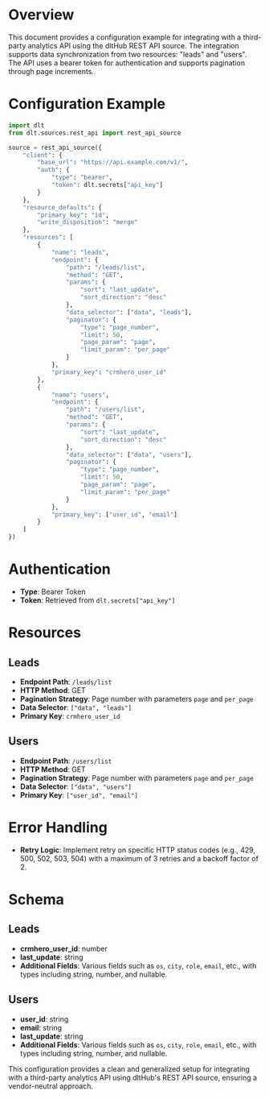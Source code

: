 # Overview

This document provides a configuration example for integrating with a third-party analytics API using the dltHub REST API source. The integration supports data synchronization from two resources: "leads" and "users". The API uses a bearer token for authentication and supports pagination through page increments.

# Configuration Example

```python
import dlt
from dlt.sources.rest_api import rest_api_source

source = rest_api_source({
    "client": {
        "base_url": "https://api.example.com/v1/",
        "auth": {
            "type": "bearer",
            "token": dlt.secrets["api_key"]
        }
    },
    "resource_defaults": {
        "primary_key": "id",
        "write_disposition": "merge"
    },
    "resources": [
        {
            "name": "leads",
            "endpoint": {
                "path": "/leads/list",
                "method": "GET",
                "params": {
                    "sort": "last_update",
                    "sort_direction": "desc"
                },
                "data_selector": ["data", "leads"],
                "paginator": {
                    "type": "page_number",
                    "limit": 50,
                    "page_param": "page",
                    "limit_param": "per_page"
                }
            },
            "primary_key": "crmhero_user_id"
        },
        {
            "name": "users",
            "endpoint": {
                "path": "/users/list",
                "method": "GET",
                "params": {
                    "sort": "last_update",
                    "sort_direction": "desc"
                },
                "data_selector": ["data", "users"],
                "paginator": {
                    "type": "page_number",
                    "limit": 50,
                    "page_param": "page",
                    "limit_param": "per_page"
                }
            },
            "primary_key": ["user_id", "email"]
        }
    ]
})
```

# Authentication

- **Type**: Bearer Token
- **Token**: Retrieved from `dlt.secrets["api_key"]`

# Resources

## Leads

- **Endpoint Path**: `/leads/list`
- **HTTP Method**: GET
- **Pagination Strategy**: Page number with parameters `page` and `per_page`
- **Data Selector**: `["data", "leads"]`
- **Primary Key**: `crmhero_user_id`

## Users

- **Endpoint Path**: `/users/list`
- **HTTP Method**: GET
- **Pagination Strategy**: Page number with parameters `page` and `per_page`
- **Data Selector**: `["data", "users"]`
- **Primary Key**: `["user_id", "email"]`

# Error Handling

- **Retry Logic**: Implement retry on specific HTTP status codes (e.g., 429, 500, 502, 503, 504) with a maximum of 3 retries and a backoff factor of 2.

# Schema

## Leads

- **crmhero_user_id**: number
- **last_update**: string
- **Additional Fields**: Various fields such as `os`, `city`, `role`, `email`, etc., with types including string, number, and nullable.

## Users

- **user_id**: string
- **email**: string
- **last_update**: string
- **Additional Fields**: Various fields such as `os`, `city`, `role`, `email`, etc., with types including string, number, and nullable.

This configuration provides a clean and generalized setup for integrating with a third-party analytics API using dltHub's REST API source, ensuring a vendor-neutral approach.